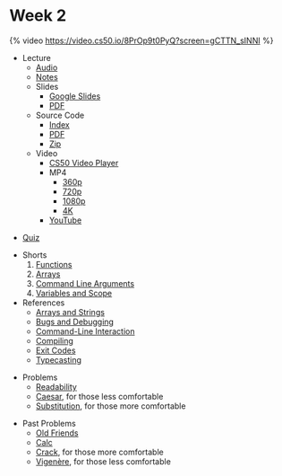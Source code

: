 # Week 2

{% video https://video.cs50.io/8PrOp9t0PyQ?screen=gCTTN_sINNI %}

- Lecture
    * [Audio](https://cdn.cs50.net/2019/fall/lectures/2/lecture2.mp3.download)
    * [Notes](../../notes/2/)
    + Slides
        * [Google Slides](https://docs.google.com/presentation/d/1BPOm4VNOmlOLKzwOHPYR3FXEXLiJbOW3MSKdp1wMNnk/edit?usp=sharing)
        * [PDF](https://cdn.cs50.net/2019/fall/lectures/2/lecture2.pdf)
    + Source Code
        * [Index](https://cdn.cs50.net/2019/fall/lectures/2/src2/)
        * [PDF](https://cdn.cs50.net/2019/fall/lectures/2/src2.pdf)
        * [Zip](https://cdn.cs50.net/2019/fall/lectures/2/src2.zip)
    + Video
        * [CS50 Video Player](https://video.cs50.io/8PrOp9t0PyQ?screen=gCTTN_sINNI)
        + MP4
            * [360p](https://cdn.cs50.net/2019/fall/lectures/2/lecture2-360p.mp4.download)
            * [720p](https://cdn.cs50.net/2019/fall/lectures/2/lecture2-720p.mp4.download)
            * [1080p](https://cdn.cs50.net/2019/fall/lectures/2/lecture2-1080p.mp4.download)
            * [4K](https://cdn.cs50.net/2019/fall/lectures/2/lecture2-4k.mp4.download)
        * [YouTube](https://youtu.be/8PrOp9t0PyQ)
* [Quiz](../../quizzes/2/)
+ Shorts
    1. [Functions](https://www.youtube.com/embed/b7-0sb-DV84)
    1. [Arrays](https://www.youtube.com/embed/mISkNAfWl8k)
    1. [Command Line Arguments](https://www.youtube.com/embed/AI6Ccfno6Pk)
    1. [Variables and Scope](https://www.youtube.com/embed/GiFbdVGjF9I)
+ References
    * [Arrays and Strings](../../references/arrays_and_strings.pdf)
    * [Bugs and Debugging](../../references/bugs_and_debugging.pdf)
    * [Command-Line Interaction](../../references/command-line_interaction.pdf)
    * [Compiling](../../references/compiling.pdf)
    * [Exit Codes](../../references/exit_codes.pdf)
    * [Typecasting](../../references/typecasting.pdf)
- Problems
    * [Readability](../../psets/2/readability/)
    * [Caesar](../../psets/2/caesar/), for those less comfortable
    * [Substitution](../../psets/2/substitution/), for those more comfortable
+ Past Problems
    * [Old Friends](https://docs.cs50.net/2019/ap/problems/friends/friends.html)
    * [Calc](https://docs.cs50.net/2019/ap/problems/calc/calc.html)
    * [Crack](https://docs.cs50.net/2019/ap/problems/crack/crack.html), for those more comfortable
    * [Vigenère](https://docs.cs50.net/2019/ap/problems/vigenere/vigenere.html), for those less comfortable
